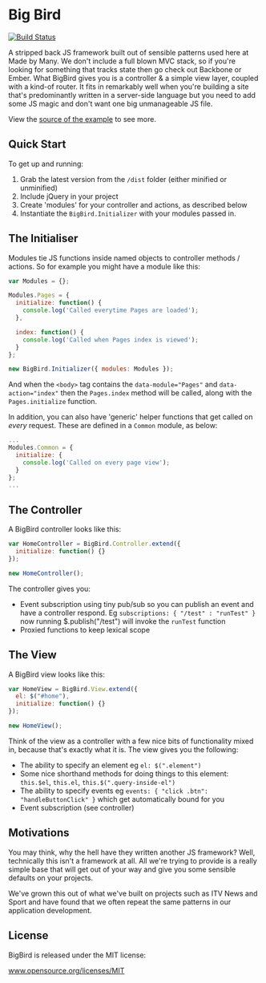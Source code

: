 # Big Bird 

[![Build Status](https://travis-ci.org/madebymany/bigbird.png?branch=master)](https://travis-ci.org/madebymany/bigbird/)

A stripped back JS framework built out of sensible patterns used here at Made by Many. We don't include a full blown MVC stack, so if you're looking for something that tracks state then go check out Backbone or Ember. What BigBird gives you is a controller & a simple view layer, coupled with a kind-of router. It fits in remarkably well when you're building a site that's predominantly written in a server-side language but you need to add some JS magic and don't want one big unmanageable JS file.   

View the [source of the example](https://github.com/madebymany/bigbird/blob/master/examples/index.html) to see more.

## Quick Start

To get up and running:

1. Grab the latest version from the ``/dist`` folder (either minified or unminified)
2. Include jQuery in your project 
3. Create 'modules' for your controller and actions, as described below
4. Instantiate the ``BigBird.Initializer`` with your modules passed in.

## The Initialiser

Modules tie JS functions inside named objects to controller methods / actions. So for example you might have a module like this:

```javascript
var Modules = {};

Modules.Pages = {
  initialize: function() {
    console.log('Called everytime Pages are loaded');
  },

  index: function() {
    console.log('Called when Pages index is viewed');
  }
};

new BigBird.Initializer({ modules: Modules });
```

And when the ``<body>`` tag contains the ``data-module="Pages"`` and ``data-action="index"`` then the ``Pages.index`` method will be called, along with the ``Pages.initialize`` function. 

In addition, you can also have 'generic' helper functions that get called on *every* request. These are defined in a ``Common`` module, as below:

```javascript
...
Modules.Common = {
  initialize: {
    console.log('Called on every page view');
  }
};
...
```

## The Controller 

A BigBird controller looks like this:

```javascript
var HomeController = BigBird.Controller.extend({
  initialize: function() {}
});

new HomeController();
```

The controller gives you:

- Event subscription using tiny pub/sub so you can publish an event and have a controller respond. Eg ```subscriptions: { "/test" : "runTest" }``` now running $.publish("/test") will invoke the ``runTest`` function
- Proxied functions to keep lexical scope

## The View

A BigBird view looks like this:

```javascript
var HomeView = BigBird.View.extend({
  el: $("#home"),
  initialize: function() {}
});

new HomeView();
```

Think of the view as a controller with a few nice bits of functionality mixed in, because that's exactly what it is. The view gives you the following:

- The ability to specify an element eg ```el: $(".element")``` 
- Some nice shorthand methods for doing things to this element: ```this.$el```, ```this.el```, ```this.$(".query-inside-el")```
- The ability to specify events eg ```events: { "click .btn": "handleButtonClick" }``` which get automatically bound for you
- Event subscription (see controller)

## Motivations

You may think, why the hell have they written another JS framework? Well, technically this isn't a framework at all. All we're trying to provide is a really simple base that will get out of your way and give you some sensible defaults on your projects. 

We've grown this out of what we've built on projects such as ITV News and Sport and have found that we often repeat the same patterns in our application development.

## License

BigBird is released under the MIT license:

www.opensource.org/licenses/MIT
